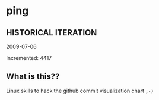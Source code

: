 # ping

## HISTORICAL ITERATION
2009-07-06

Incremented: 4417

## What is this?? 
Linux skills to hack the github commit visualization chart `;-)`
